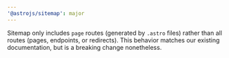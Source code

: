 ```yaml
---
'@astrojs/sitemap': major
---
```


Sitemap only includes `page` routes (generated by `.astro` files) rather than all routes (pages, endpoints, or redirects). This behavior matches our existing documentation, but is a breaking change nonetheless.
